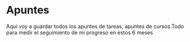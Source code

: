 # Apuntes
Aqui voy a guardar todos los apuntes de tareas,
apuntes de cursos.Todo para medir el seguimiento 
de mi progreso en estos 6 meses


